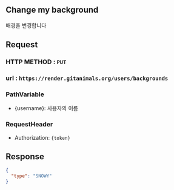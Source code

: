 ## Change my background

배경을 변경합니다

## Request
### HTTP METHOD : `PUT`

### url : `https://render.gitanimals.org/users/backgrounds`

### PathVariable
- {username}: 사용자의 이름

### RequestHeader
- Authorization: `{token}`

## Response

```json
{
  "type": "SNOWY"
}
```
